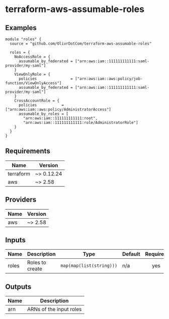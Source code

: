 # terraform-aws-assumable-roles

## Examples

```hcl
module "roles" {
  source = "github.com/OlivrDotCom/terraform-aws-assumable-roles"

  roles = {
    NoAccessRole = {
      assumable_by_federated = ["arn:aws:iam::111111111111:saml-provider/my-saml"]
    }
    ViewOnlyRole = {
      policies               = ["arn:aws:iam::aws:policy/job-function/ViewOnlyAccess"]
      assumable_by_federated = ["arn:aws:iam::111111111111:saml-provider/my-saml"]
    }
    CrossAccountRole = {
      policies           = ["arn:aws:iam::aws:policy/AdministratorAccess"]
      assumable_by_roles = [
        "arn:aws:iam::111111111111:root",
        "arn:aws:iam::111111111111:role/AdministratorRole"]
    }
  }
}
```

## Requirements

| Name      | Version    |
| --------- | ---------- |
| terraform | ~> 0.12.24 |
| aws       | ~> 2.58    |

## Providers

| Name | Version |
| ---- | ------- |
| aws  | ~> 2.58 |

## Inputs

| Name  | Description     | Type                     | Default | Required |
| ----- | --------------- | ------------------------ | ------- | :------: |
| roles | Roles to create | `map(map(list(string)))` | n/a     |   yes    |

## Outputs

| Name | Description             |
| ---- | ----------------------- |
| arn  | ARNs of the input roles |
